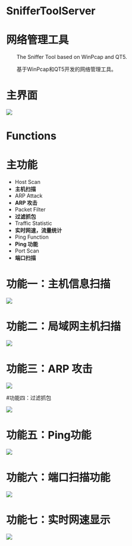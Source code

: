 # SnifferToolServer
# 网络管理工具
&emsp;&emsp;The Sniffer Tool based on WinPcap and QT5.

&emsp;&emsp;基于WinPcap和QT5开发的网络管理工具。

# 主界面

![](./images/main.png)

# Functions
# 主功能

- Host Scan
- **主机扫描**
- ARP Attack
- **ARP 攻击**
- Packet Filter
- **过滤抓包**
- Traffic Statistic
- **实时网速，流量统计**
- Ping Function
- **Ping 功能**
- Port Scan 
- **端口扫描**

# 功能一：主机信息扫描

![](./images/hostScan.png)

# 功能二：局域网主机扫描

![](./images/scan.png)

# 功能三：ARP 攻击

![](./images/arpcheat.png)

#功能四：过滤抓包

![](./images/filter.png)

# 功能五：Ping功能

![](./images/ping.png)

# 功能六：端口扫描功能

![](./images/portscan.png)

# 功能七：实时网速显示

![](./images/trafficstatistic.png)